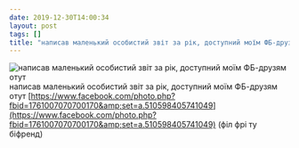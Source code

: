 ```yaml
---
date: 2019-12-30T14:00:34
layout: post
tags: []
title: "написав маленький особистий звіт за рік, доступний моїм ФБ-друзям отут "
---
```

![написав маленький особистий звіт за рік, доступний моїм ФБ-друзям отут ](https://facebook.com/security/hsts-pixel.gif?c=3.2.5)
написав маленький особистий звіт за рік, доступний моїм ФБ-друзям отут [https://www.facebook.com/photo.php?fbid=1761007070700170&amp;set=a.510598405741049](https://www.facebook.com/photo.php?fbid=1761007070700170&amp;set=a.510598405741049) (філ фрі ту біфренд)